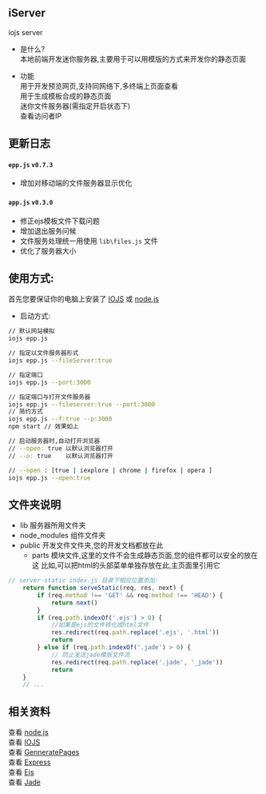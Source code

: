 ## iServer

iojs server  
- 是什么?  
本地前端开发迷你服务器,主要用于可以用模版的方式来开发你的静态页面  

- 功能  
用于开发预览网页,支持同网络下,多终端上页面查看  
用于生成模板合成的静态页面  
迷你文件服务器(需指定开启状态下)  
查看访问者IP    

## 更新日志  
#### `epp.js` `v0.7.3`
* 增加对移动端的文件服务器显示优化

#### `app.js` `v0.3.0` 
* 修正ejs模板文件下载问题
* 增加退出服务问候  
* 文件服务处理统一用使用 `lib\files.js` 文件  
* 优化了服务器大小   
   


## 使用方式:  
首先您要保证你的电脑上安装了 [IOJS](https://iojs.org/en/index.html) 或 [node.js](https://nodejs.org/)  

- 启动方式:
```sh
// 默认网站模拟
iojs epp.js

// 指定以文件服务器形式
iojs epp.js --fileServer:true

// 指定端口
iojs epp.js --port:3000

// 指定端口与打开文件服务器
iojs epp.js --fileserver:true --port:3000
// 简约方式
iojs epp.js --f:true --p:3000
npm start // 效果如上

// 启动服务器时,自动打开浏览器
// --open: true 以默认浏览器打开
// --o: true    以默认浏览器打开

// --open : [true | iexplore | chrome | firefox | opera ]
iojs epp.js --open:true
```

## 文件夹说明  
- lib  服务器所用文件夹  
- node_modules  组件文件夹  
- public  开发文件文件夹,您的开发文档都放在此
  - parts 模块文件,这里的文件不会生成静态页面,您的组件都可以安全的放在这
  		  比如,可以把html的头部菜单单独存放在此,主页面里引用它


```js
// server-static index.js 目录下相应位置添加:
	return function serveStatic(req, res, next) {
		if (req.method !== 'GET' && req.method !== 'HEAD') {
			return next()
		}
		if (req.path.indexOf('.ejs') > 0) {
			//如果是ejs的文件转化成html文件
			res.redirect(req.path.replace('.ejs', '.html'))
			return
		} else if (req.path.indexOf('.jade') > 0) {
			// 防止发送jade模版文件流
			res.redirect(req.path.replace('.jade', '_jade'))
			return
    }
	// ...
```

## 相关资料  
查看 [node.js](https://nodejs.org/)  
查看 [IOJS](https://iojs.org/en/index.html)  
查看 [GenneratePages](https://github.com/ektx/Node/tree/master/GenneratePages)  
查看 [Express](http://expressjs.com/)  
查看 [Ejs](http://ejs.co/)  
查看 [Jade](http://jade-lang.com/)  